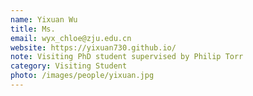 ```yaml
---
name: Yixuan Wu
title: Ms.
email: wyx_chloe@zju.edu.cn
website: https://yixuan730.github.io/
note: Visiting PhD student supervised by Philip Torr
category: Visiting Student
photo: /images/people/yixuan.jpg
---
```

